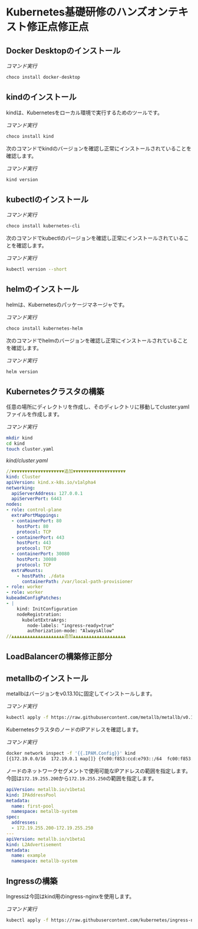 # Kubernetes基礎研修のハンズオンテキスト修正点修正点

## Docker Desktopのインストール

_コマンド実行_
```bash
choco install docker-desktop
```

## kindのインストール

kindは、Kubernetesをローカル環境で実行するためのツールです。

_コマンド実行_
```bash
choco install kind
```

次のコマンドでkindのバージョンを確認し正常にインストールされていることを確認します。

_コマンド実行_
```bash
kind version
```

## kubectlのインストール

_コマンド実行_
```bash
choco install kubernetes-cli
```

次のコマンドでkubectlのバージョンを確認し正常にインストールされていることを確認します。

_コマンド実行_
```bash
kubectl version --short
```

## helmのインストール

helmは、Kubernetesのパッケージマネージャです。

_コマンド実行_
```bash
choco install kubernetes-helm
```

次のコマンドでhelmのバージョンを確認し正常にインストールされていることを確認します。

_コマンド実行_
```bash
helm version
```

## Kubernetesクラスタの構築

任意の場所にディレクトリを作成し、そのディレクトリに移動してcluster.yamlファイルを作成します。

_コマンド実行_
```bash
mkdir kind
cd kind
touch cluster.yaml
```

_kind/cluster.yaml_
```yaml
//▼▼▼▼▼▼▼▼▼▼▼▼▼▼▼▼▼▼▼▼追加▼▼▼▼▼▼▼▼▼▼▼▼▼▼▼▼▼▼▼▼
kind: Cluster
apiVersion: kind.x-k8s.io/v1alpha4
networking:
  apiServerAddress: 127.0.0.1
  apiServerPort: 6443
nodes:
- role: control-plane
  extraPortMappings:
  - containerPort: 80
    hostPort: 80
    protocol: TCP
  - containerPort: 443
    hostPort: 443
    protocol: TCP
  - containerPort: 30080
    hostPort: 30080
    protocol: TCP
  extraMounts:
    - hostPath: ./data
      containerPath: /var/local-path-provisioner
- role: worker
- role: worker
kubeadmConfigPatches:
- |
    kind: InitConfiguration
    nodeRegistration:
      kubeletExtraArgs:
        node-labels: "ingress-ready=true"
        authorization-mode: "AlwaysAllow"
//▲▲▲▲▲▲▲▲▲▲▲▲▲▲▲▲▲▲▲▲追加▲▲▲▲▲▲▲▲▲▲▲▲▲▲▲▲▲▲▲▲
```


## LoadBalancerの構築修正部分

## metallbのインストール

metallbはバージョンをv0.13.10に固定してインストールします。

_コマンド実行_
```bash
kubectl apply -f https://raw.githubusercontent.com/metallb/metallb/v0.13.10/config/manifests/metallb-native.yaml
```

KubernetesクラスタのノードのIPアドレスを確認します。

_コマンド実行_
```bash
docker network inspect -f '{{.IPAM.Config}}' kind
[{172.19.0.0/16  172.19.0.1 map[]} {fc00:f853:ccd:e793::/64  fc00:f853:ccd:e793::1 map[]}]
```

ノードのネットワークセグメントで使用可能なIPアドレスの範囲を指定します。今回は`172.19.255.200`から`172.19.255.250`の範囲を指定します。

```yaml
apiVersion: metallb.io/v1beta1
kind: IPAddressPool
metadata:
  name: first-pool
  namespace: metallb-system
spec:
  addresses:
  - 172.19.255.200-172.19.255.250
---
apiVersion: metallb.io/v1beta1
kind: L2Advertisement
metadata:
  name: example
  namespace: metallb-system
```

## Ingressの構築

Ingressは今回はkind用のingress-nginxを使用します。

_コマンド実行_
```bash
kubectl apply -f https://raw.githubusercontent.com/kubernetes/ingress-nginx/main/deploy/static/provider/kind/deploy.yaml
```

